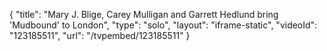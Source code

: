{
    "title": "Mary J. Blige, Carey Mulligan and Garrett Hedlund bring 'Mudbound' to London",
    "type": "solo",
    "layout": "iframe-static",
    "videoId": "123185511",
    "url": "\/tvpembed\/123185511"
}
